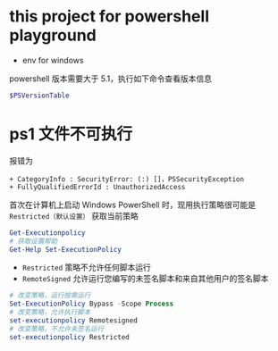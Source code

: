 # this project for powershell playground

- env for windows

powershell 版本需要大于 5.1，执行如下命令查看版本信息

```ps1
$PSVersionTable
```

# ps1 文件不可执行

报错为

```
+ CategoryInfo : SecurityError: (:) []，PSSecurityException
+ FullyQualifiedErrorId : UnauthorizedAccess
```

首次在计算机上启动 Windows PowerShell 时，现用执行策略很可能是 `Restricted（默认设置）`
获取当前策略

```ps1
Get-Executionpolicy
# 获取设置帮助
Get-Help Set-ExecutionPolicy
```

- `Restricted` 策略不允许任何脚本运行
- `RemoteSigned` 允许运行您编写的未签名脚本和来自其他用户的签名脚本

```ps1
# 改变策略，运行按需运行
Set-ExecutionPolicy Bypass -Scope Process
# 改变策略，允许执行脚本
set-executionpolicy Remotesigned
# 改变策略，不允许未签名运行
set-executionpolicy Restricted
```